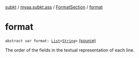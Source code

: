 [subkt](../../index.md) / [myaa.subkt.ass](../index.md) / [FormatSection](index.md) / [format](./format.md)

# format

`abstract var format: `[`List`](https://kotlinlang.org/api/latest/jvm/stdlib/kotlin.collections/-list/index.html)`<`[`String`](https://kotlinlang.org/api/latest/jvm/stdlib/kotlin/-string/index.html)`>` [(source)](https://github.com/Myaamori/SubKt/blob/master/src/main/kotlin/myaa/subkt/ass/parser.kt#L891)

The order of the fields in the textual representation of each line.

